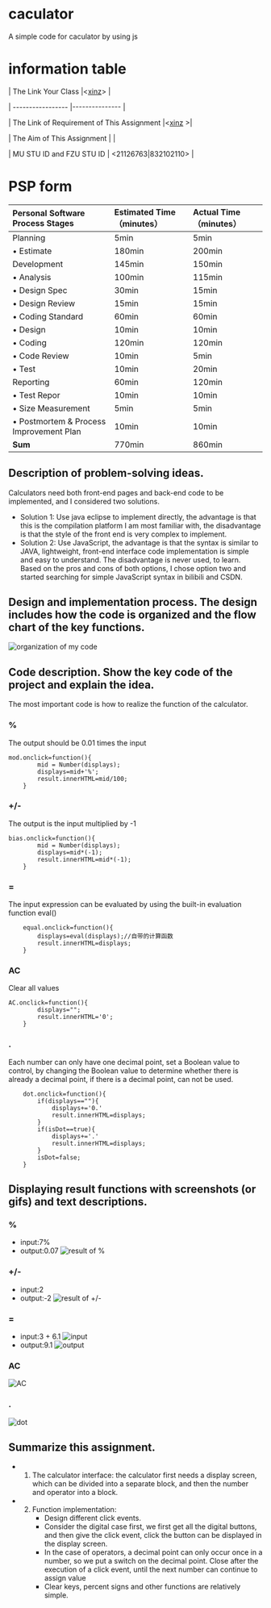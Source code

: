 # caculator
A simple code for caculator by using js
# information table
| The Link Your Class |<[xinz](https://bbs.csdn.net/forums/ssynkqtd-04)> |
 
| ----------------- |--------------- |
 
| The Link of Requirement of This Assignment |<[xinz](https://bbs.csdn.net/topics/617332156) >|
 
| The Aim of This Assignment | <Realize the basic function of calculator> |
 
| MU STU ID and FZU STU ID | <21126763|832102110> |
# PSP form
 | **Personal Software Process Stages**    | Estimated Time（minutes） | Actual Time（minutes） |
 | :-------------------------------------- | :------------------------ | :--------------------- |
 | Planning                                |          5min             |        5min            |
 | • Estimate                              |          180min           |        200min          |
 | Development                             |          145min           |        150min          |
 | • Analysis                              |          100min           |        115min          |
 | • Design Spec                           |           30min           |        15min           |
 | • Design Review                         |           15min           |         15min          |
 | • Coding Standard                       |           60min           |         60min          |
 | • Design                                |           10min           |         10min          |
 | • Coding                                |           120min          |         120min         |
 | • Code Review                           |           10min           |         5min           |
 | • Test                                  |           10min           |         20min          |
 | Reporting                               |            60min          |         120min         |
 | • Test Repor                            |            10min          |         10min          |
 | • Size Measurement                      |            5min           |         5min           |
 | • Postmortem & Process Improvement Plan |            10min          |         10min          |
 | **Sum**                                 |           770min          |         860min         |
## Description of problem-solving ideas. 
Calculators need both front-end pages and back-end code to be implemented, and I considered two solutions. 
- Solution 1: Use java eclipse to implement directly, the advantage is that this is the compilation platform I am most familiar with, the disadvantage is that the style of the front end is very complex to implement. 
- Solution 2: Use JavaScript, the advantage is that the syntax is similar to JAVA, lightweight, front-end interface code implementation is simple and easy to understand. The disadvantage is never used, to learn. Based on the pros and cons of both options, I chose option two and started searching for simple JavaScript syntax in bilibili and CSDN.

## Design and implementation process. The design includes how the code is organized and the flow chart of the key functions.
![organization of my code](https://github.com/mianmian4869/MyPostImage/blob/main/codeOrganize.jpg?raw=true)
## Code description. Show the key code of the project and explain the idea.
The most important code is how to realize the function of the calculator. 
### %
The output should be 0.01 times the input
```
mod.onclick=function(){ 
        mid = Number(displays); 
        displays=mid+'%';
        result.innerHTML=mid/100; 
    }
```
### +/-
The output is the input multiplied by -1
```
bias.onclick=function(){
        mid = Number(displays); 
        displays=mid*(-1);
        result.innerHTML=mid*(-1);
    }
```
### =
The input expression can be evaluated by using the built-in evaluation function eval() 
```
    equal.onclick=function(){
        displays=eval(displays);//自带的计算函数
        result.innerHTML=displays;
    }
```
### AC
Clear all values
```
AC.onclick=function(){
        displays="";
        result.innerHTML='0';
    }
```
### .
Each number can only have one decimal point, set a Boolean value to control, by changing the Boolean value to determine whether there is already a decimal point, if there is a decimal point, can not be used.
```
    dot.onclick=function(){
        if(displays==""){
            displays+='0.'
            result.innerHTML=displays;
        }
        if(isDot==true){
            displays+='.'
            result.innerHTML=displays;
        }
        isDot=false;
    }
```
## Displaying result functions with screenshots (or gifs) and text descriptions.
### %
- input:7%
- output:0.07
![result of %](https://github.com/mianmian4869/MyPostImage/blob/main/%E7%99%BE%E5%88%86%E5%8F%B7.png?raw=true)
### +/-
- input:2
- output:-2
![result of +/-](https://github.com/mianmian4869/MyPostImage/blob/main/%E5%8F%96%E5%8F%8D.png?raw=true)
### =
- input:3 + 6.1
 ![input](https://github.com/mianmian4869/MyPostImage/blob/main/%E5%B0%8F%E6%95%B0%E7%82%B9.png?raw=true)
- output:9.1
![output](https://github.com/mianmian4869/MyPostImage/blob/main/%E7%BB%93%E6%9E%9C.png?raw=true)
### AC
![AC](https://github.com/mianmian4869/MyPostImage/blob/main/%E8%AE%A1%E7%AE%97%E5%99%A8.png?raw=true)
### .
 ![dot](https://github.com/mianmian4869/MyPostImage/blob/main/%E5%B0%8F%E6%95%B0%E7%82%B9.png?raw=true)
## Summarize this assignment.
- 1. The calculator interface: the calculator first needs a display screen, which can be divided into a separate block, and then the number and operator into a block.

- 2. Function implementation:
     - Design different click events.
     - Consider the digital case first, we first get all the digital buttons, and then give the click event, click the button can be displayed in the display screen.
     - In the case of operators, a decimal point can only occur once in a number, so we put a switch on the decimal point. Close after the execution of a click event, until the next number can continue to assign value
     - Clear keys, percent signs and other functions are relatively simple.
